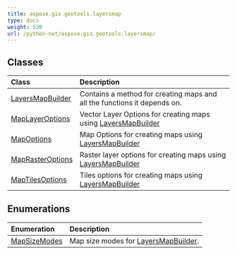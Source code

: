 ```yaml
---
title: aspose.gis.geotools.layersmap
type: docs
weight: 530
url: /python-net/aspose.gis.geotools.layersmap/
---
```





## **Classes**
| **Class** | **Description** |
| :- | :- |
| [LayersMapBuilder](/psd/python-net/aspose.gis.geotools.layersmap/layersmapbuilder/) | Contains a method for creating maps and all the functions it depends on. |
| [MapLayerOptions](/psd/python-net/aspose.gis.geotools.layersmap/maplayeroptions/) | Vector Layer Options for creating maps using [LayersMapBuilder](/psd/python-net/aspose.gis.geotools.layersmap/layersmapbuilder/) |
| [MapOptions](/psd/python-net/aspose.gis.geotools.layersmap/mapoptions/) | Map Options for creating maps using [LayersMapBuilder](/psd/python-net/aspose.gis.geotools.layersmap/layersmapbuilder/) |
| [MapRasterOptions](/psd/python-net/aspose.gis.geotools.layersmap/maprasteroptions/) | Raster layer options for creating maps using [LayersMapBuilder](/psd/python-net/aspose.gis.geotools.layersmap/layersmapbuilder/) |
| [MapTilesOptions](/psd/python-net/aspose.gis.geotools.layersmap/maptilesoptions/) | Tiles options for creating maps using [LayersMapBuilder](/psd/python-net/aspose.gis.geotools.layersmap/layersmapbuilder/) |
## **Enumerations**
| **Enumeration** | **Description** |
| :- | :- |
| [MapSizeModes](/psd/python-net/aspose.gis.geotools.layersmap/mapsizemodes/) | Map size modes for [LayersMapBuilder](/psd/python-net/aspose.gis.geotools.layersmap/layersmapbuilder/). |
